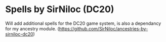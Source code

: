 # Spells by SirNiloc (DC20)
Will add additional spells for the DC20 game system, is also a dependancy for my ancestry module. (https://github.com/SirNiloc/ancestries-by-sirniloc-dc20)
